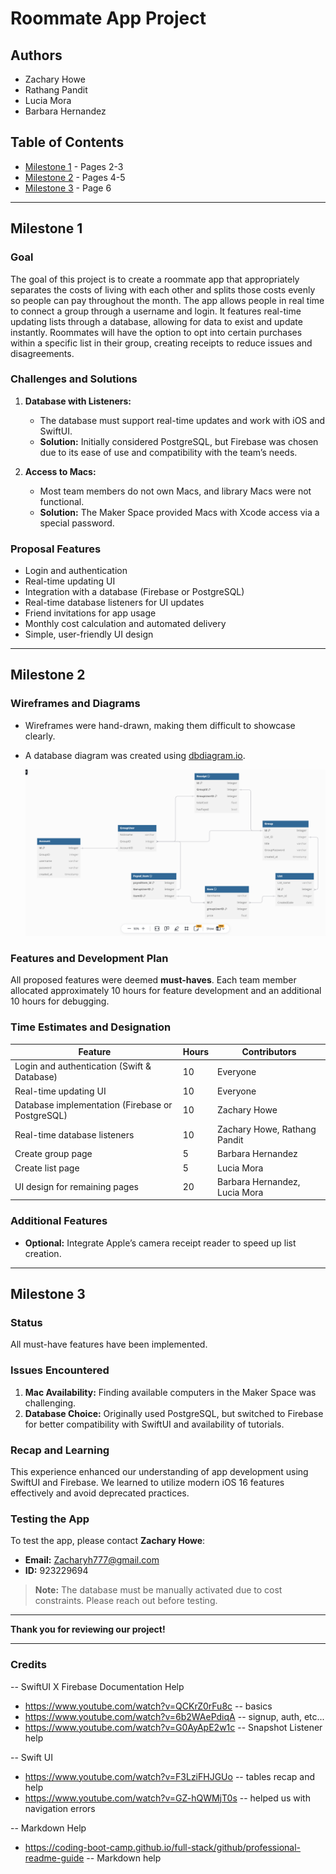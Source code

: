 # Roommate App Project

## Authors
- Zachary Howe
- Rathang Pandit
- Lucia Mora
- Barbara Hernandez

## Table of Contents
- [Milestone 1](#milestone-1) - Pages 2-3
- [Milestone 2](#milestone-2) - Pages 4-5
- [Milestone 3](#milestone-3) - Page 6

---

## Milestone 1
### Goal
The goal of this project is to create a roommate app that appropriately separates the costs of living with each other and splits those costs evenly so people can pay throughout the month. The app allows people in real time to connect a group through a username and login. It features real-time updating lists through a database, allowing for data to exist and update instantly. Roommates will have the option to opt into certain purchases within a specific list in their group, creating receipts to reduce issues and disagreements.

### Challenges and Solutions
1. **Database with Listeners:**
   - The database must support real-time updates and work with iOS and SwiftUI.
   - **Solution:** Initially considered PostgreSQL, but Firebase was chosen due to its ease of use and compatibility with the team’s needs.

2. **Access to Macs:**
   - Most team members do not own Macs, and library Macs were not functional.
   - **Solution:** The Maker Space provided Macs with Xcode access via a special password.

### Proposal Features
- Login and authentication
- Real-time updating UI
- Integration with a database (Firebase or PostgreSQL)
- Real-time database listeners for UI updates
- Friend invitations for app usage
- Monthly cost calculation and automated delivery
- Simple, user-friendly UI design

---

## Milestone 2
### Wireframes and Diagrams
- Wireframes were hand-drawn, making them difficult to showcase clearly.
- A database diagram was created using [dbdiagram.io](https://dbdiagram.io).

  ![Database Diagram](./680DataBase.PNG)

### Features and Development Plan
All proposed features were deemed **must-haves**. Each team member allocated approximately 10 hours for feature development and an additional 10 hours for debugging.

### Time Estimates and Designation
| Feature                                             | Hours | Contributors                   |
|-----------------------------------------------------|-------|--------------------------------|
| Login and authentication (Swift & Database)         | 10    | Everyone                       |
| Real-time updating UI                               | 10    | Everyone                       |
| Database implementation (Firebase or PostgreSQL)    | 10    | Zachary Howe                   |
| Real-time database listeners                        | 10    | Zachary Howe, Rathang Pandit   |
| Create group page                                   | 5     | Barbara Hernandez              |
| Create list page                                    | 5     | Lucia Mora                     |
| UI design for remaining pages                       | 20    | Barbara Hernandez, Lucia Mora  |

### Additional Features
- **Optional:** Integrate Apple’s camera receipt reader to speed up list creation.

---

## Milestone 3
### Status
All must-have features have been implemented.

### Issues Encountered
1. **Mac Availability:** Finding available computers in the Maker Space was challenging.
2. **Database Choice:** Originally used PostgreSQL, but switched to Firebase for better compatibility with SwiftUI and availability of tutorials.

### Recap and Learning
This experience enhanced our understanding of app development using SwiftUI and Firebase. We learned to utilize modern iOS 16 features effectively and avoid deprecated practices.

### Testing the App
To test the app, please contact **Zachary Howe**:
- **Email:** [Zacharyh777@gmail.com](mailto:Zacharyh777@gmail.com)
- **ID:** 923229694

> **Note:** The database must be manually activated due to cost constraints. Please reach out before testing.

---

**Thank you for reviewing our project!**

---

### Credits

-- SwiftUI X Firebase Documentation Help
- https://www.youtube.com/watch?v=QCKrZ0rFu8c -- basics
- https://www.youtube.com/watch?v=6b2WAePdiqA -- signup, auth, etc...
- https://www.youtube.com/watch?v=G0AyApE2w1c -- Snapshot Listener help

--  Swift UI
- https://www.youtube.com/watch?v=F3LziFHJGUo -- tables recap and help
- https://www.youtube.com/watch?v=GZ-hQWMjT0s -- helped us with navigation errors

-- Markdown Help
- https://coding-boot-camp.github.io/full-stack/github/professional-readme-guide -- Markdown help

